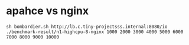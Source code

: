 # apahce vs nginx

```
sh bombardier.sh http://lb.c.tiny-projectsss.internal:8080/io ./benchmark-result/n1-highcpu-8-nginx 1000 2000 3000 4000 5000 6000 7000 8000 9000 10000
```
